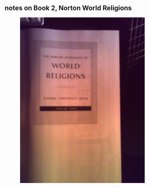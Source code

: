 ## notes on Book 2, Norton World Religions

<p align="center">
  <img src="https://github.com/stan-alam/philosophy/blob/develop/WrlddReligions/Norton/Book_2/images/PICT0012.JPG" width="80%" height="80%">
</p>

